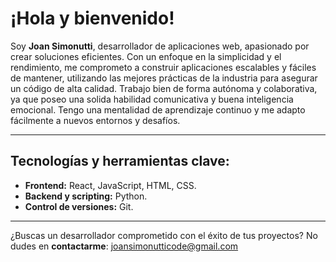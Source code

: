 # ¡Hola y bienvenido!

Soy **Joan Simonutti**, desarrollador de aplicaciones web, apasionado por crear soluciones eficientes. Con un enfoque en la simplicidad y el rendimiento, me comprometo a construir aplicaciones escalables y fáciles de mantener, utilizando las mejores prácticas de la industria para asegurar un código de alta calidad.
Trabajo bien de forma autónoma y colaborativa, ya que poseo una solida habilidad comunicativa y buena inteligencia emocional. Tengo una mentalidad de aprendizaje continuo y me adapto fácilmente a nuevos entornos y desafíos.

---

## Tecnologías y herramientas clave:

- **Frontend:** React, JavaScript, HTML, CSS.
- **Backend y scripting:** Python.
- **Control de versiones:** Git.

---

¿Buscas un desarrollador comprometido con el éxito de tus proyectos? No dudes en **contactarme**: [joansimonutticode@gmail.com](mailto:joansimonutticode@gmail.com)
